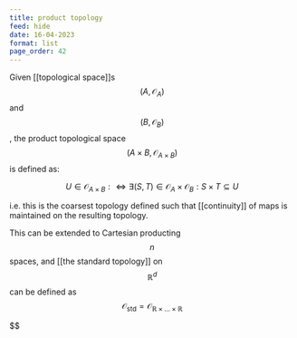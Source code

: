```yaml
---
title: product topology
feed: hide
date: 16-04-2023
format: list
page_order: 42
---
```



Given [[topological space]]s $$(A, \mathcal O_A)$$ and $$(B, \mathcal O_B)$$, the product topological space $$(A\times B, \mathcal O_{A \times B})$$ is defined as:

$$
U\in \mathcal O_{A\times B} : \iff \exists (S, T)\in \mathcal O_A \times \mathcal O_B: S\times T\subseteq U
$$


i.e. this is the coarsest topology defined such that [[continuity]] of maps is maintained on the resulting topology.

This can be extended to Cartesian producting $$n$$ spaces, and [[the standard topology]] on $$\mathbb R^d$$ can be defined as $$\mathcal O_\text{std} = \mathcal O_{\mathbb R \times ... \times \mathbb R}$$


$$